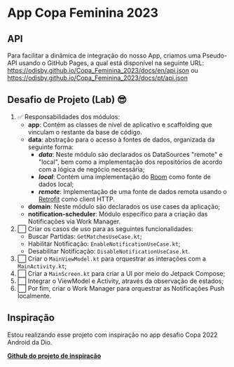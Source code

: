 # App Copa Feminina 2023

## API

Para facilitar a dinâmica de integração do nosso App, criamos uma Pseudo-API usando o GitHub Pages, a qual está disponível na seguinte URL: https://odisby.github.io/Copa_Feminina_2023/docs/en/api.json ou https://odisby.github.io/Copa_Feminina_2023/docs/pt/api.json

## Desafio de Projeto (Lab) 😎

1. :white_check_mark: Responsabilidades dos módulos:
    * **app**: Contém as classes de nível de aplicativo e scaffolding que vinculam o restante da base de código.
    * **data**: abstração para o acesso à fontes de dados, organizada da seguinte forma:
        * ***data***: Neste módulo são declarados os DataSources "remote" e "local", bem como a implementação dos repositórios de acordo com a lógica de negócio necessária;
        * ***local***: Contém uma implementação do [Room](https://developer.android.com/training/data-storage/room) como fonte de dados local;
        * ***remote***: Implementação de uma fonte de dados remota usando o [Retrofit](https://square.github.io/retrofit/) como client HTTP.
    * **domain**: Neste módulo são declarados os use cases da aplicação;
    * **notification-scheduler**: Módulo específico para a criação das Notificações via Work Manager.
2. :white_large_square: Criar os casos de uso para as seguintes funcionalidades:
    * Buscar Partidas: `GetMatchesUseCase.kt`;
    * Habilitar Notificação: `EnableNotificationUseCase.kt`;
    * Desabilitar Notificação: `DisableNotificationUseCase.kt`.
3. :white_large_square: Criar o `MainViewModel.kt` para orquestrar as interações com a `MainActivity.kt`;
4. :white_large_square: Criar a `MainScreen.kt` para criar a UI por meio do Jetpack Compose;
5. :white_large_square: Integrar o ViewModel e Activity, através da observação de estados;
6. :white_large_square: Por fim, criar o Work Manager para orquestrar as Notificações Push localmente.

## Inspiração

Estou realizando esse projeto com inspiração no app desafio Copa 2022 Android da Dio.

**[Github do projeto de inspiração](https://github.com/digitalinnovationone/copa-2022-android/tree/main)**
